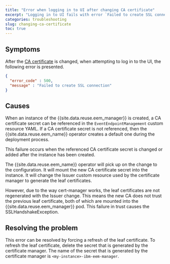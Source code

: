 ```yaml
---
title: "Error when logging in to UI after changing CA certificate"
excerpt: "Logging in to UI fails with error `Failed to create SSL connection.`"
categories: troubleshooting
slug: changing-ca-certificate
toc: true
---
```


<!-- DRAFT COMMENT: Won't this problem also manifest with all the other manager endpoints, like admin api? -->
<!-- FUTURE: I'd like to update this page, and perhaps move it to a dedicated TLS troubleshooting section - this isn't the only difficulty users could get into with TLS config -->

## Symptoms

After the [CA certificate](../../security/config-tls#custom-ca-certificate-manager) is changed, when attempting to log in to the UI, the following error is presented.

```json
{
  "error_code" : 500,
  "message" : "Failed to create SSL connection"
}
```

## Causes

When an instance of the {{site.data.reuse.eem_manager}} is created, a CA certificate secret can be referenced in the `EventEndpointManagement` custom resource YAML. If a CA certificate secret is not referenced, then the {{site.data.reuse.eem_name}} operator creates a default one during the deployment process.

This failure occurs when the referenced CA certificate secret is changed or added after the instance has been created.

The {{site.data.reuse.eem_name}} operator will pick up on the change to the configuration. It will mount the new CA certificate secret into the instance. It will change the Issuer custom resource used by the certificate manager to generate the leaf certificates.

However, due to the way cert-manager works, the leaf certificates are not regenerated with the Issuer change. This means the new CA does not trust the previous leaf certificate, both of which are mounted into the {{site.data.reuse.eem_manager}} pod. This failure in trust causes the SSLHandshakeException.

## Resolving the problem

This error can be resolved by forcing a refresh of the leaf certificate.
To refresh the leaf certificate, delete the secret that is generated by the certificate manager. The name of the secret that is generated by the certificate manager is `<my-instance>-ibm-eem-manager`.
